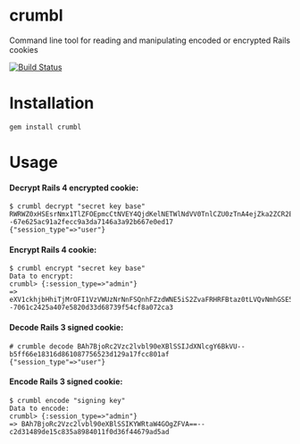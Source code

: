 crumbl
============

Command line tool for reading and manipulating encoded or encrypted Rails cookies

[![Build Status](https://api.travis-ci.org/dlanner/crumbl.png?branch=master)](https://travis-ci.org/dlanner/crumbl) 

# Installation
`gem install crumbl`

# Usage

#### Decrypt Rails 4 encrypted cookie:

```
$ crumbl decrypt "secret key base" RWRWZ0xHSEsrNmx1TlZFOEpmcCtNVEY4QjdKelNETWlNdVV0TnlCZU0zTnA4ejZka2ZCR2EyQStydGhOaTRySC0tOEQyMFc2SkpLejRidjV5V1ZBUXpEUT09--67e625ac91a2fecc9a3da7146a3a92b667e0ed17
{"session_type"=>"user"}
```

#### Encrypt Rails 4 cookie:
```
$ crumbl encrypt "secret key base"
Data to encrypt: 
crumbl> {:session_type=>"admin"}
=> eXV1ckhjbHhiTjMrOFI1VzVWUzNrNnFSQnhFZzdWNE5iS2ZvaFRHRFBtaz0tLVQvNmhGSE5KeENFbWxUd0pHV2RLbnc9PQ==--7061c2425a407e5820d33d68739f54cf8a072ca3
```

#### Decode Rails 3 signed cookie:

```
# crumble decode BAh7BjoRc2Vzc2lvbl90eXBlSSIJdXNlcgY6BkVU--b5ff66e18316d861087756523d129a17fcc801af
{"session_type"=>"user"}
```

#### Encode Rails 3 signed cookie:

```
$ crumbl encode "signing key"
Data to encode: 
crumbl> {:session_type=>"admin"}
=> BAh7BjoRc2Vzc2lvbl90eXBlSSIKYWRtaW4GOgZFVA==--c2d31489de15c835a8984011f0d36f44679ad5ad

```

